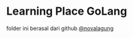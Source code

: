 # Learning Place GoLang
folder ini berasal dari github [@novalagung](https://github.com/novalagung/dasarpemrogramangolang-example)
